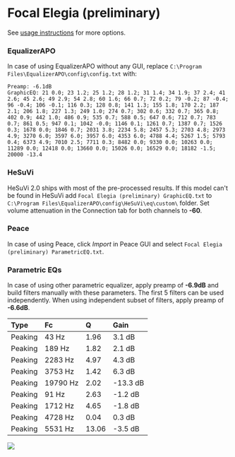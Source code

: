 # Focal Elegia (preliminary)
See [usage instructions](https://github.com/jaakkopasanen/AutoEq#usage) for more options.

### EqualizerAPO
In case of using EqualizerAPO without any GUI, replace `C:\Program Files\EqualizerAPO\config\config.txt`
with:
```
Preamp: -6.1dB
GraphicEQ: 21 0.0; 23 1.2; 25 1.2; 28 1.2; 31 1.4; 34 1.9; 37 2.4; 41 2.6; 45 2.6; 49 2.9; 54 2.8; 60 1.6; 66 0.7; 72 0.2; 79 -0.2; 87 -0.4; 96 -0.4; 106 -0.1; 116 0.3; 128 0.8; 141 1.3; 155 1.8; 170 2.2; 187 2.1; 206 1.8; 227 1.3; 249 1.0; 274 0.7; 302 0.6; 332 0.7; 365 0.8; 402 0.9; 442 1.0; 486 0.9; 535 0.7; 588 0.5; 647 0.6; 712 0.7; 783 0.7; 861 0.5; 947 0.1; 1042 -0.0; 1146 0.1; 1261 0.7; 1387 0.7; 1526 0.3; 1678 0.0; 1846 0.7; 2031 3.8; 2234 5.8; 2457 5.3; 2703 4.8; 2973 4.9; 3270 6.0; 3597 6.0; 3957 6.0; 4353 6.0; 4788 4.4; 5267 1.5; 5793 0.4; 6373 4.9; 7010 2.5; 7711 0.3; 8482 0.0; 9330 0.0; 10263 0.0; 11289 0.0; 12418 0.0; 13660 0.0; 15026 0.0; 16529 0.0; 18182 -1.5; 20000 -13.4
```

### HeSuVi
HeSuVi 2.0 ships with most of the pre-processed results. If this model can't be found in HeSuVi add
`Focal Elegia (preliminary) GraphicEQ.txt` to `C:\Program Files\EqualizerAPO\config\HeSuVi\eq\custom\` folder.
Set volume attenuation in the Connection tab for both channels to **-60**.

### Peace
In case of using Peace, click *Import* in Peace GUI and select `Focal Elegia (preliminary) ParametricEQ.txt`.

### Parametric EQs
In case of using other parametric equalizer, apply preamp of **-6.9dB** and build filters manually
with these parameters. The first 5 filters can be used independently.
When using independent subset of filters, apply preamp of **-6.6dB**.

| Type    | Fc       |     Q | Gain     |
|:--------|:---------|:------|:---------|
| Peaking | 43 Hz    |  1.96 | 3.1 dB   |
| Peaking | 189 Hz   |  1.82 | 2.1 dB   |
| Peaking | 2283 Hz  |  4.97 | 4.3 dB   |
| Peaking | 3753 Hz  |  1.42 | 6.3 dB   |
| Peaking | 19790 Hz |  2.02 | -13.3 dB |
| Peaking | 91 Hz    |  2.63 | -1.2 dB  |
| Peaking | 1712 Hz  |  4.65 | -1.8 dB  |
| Peaking | 4728 Hz  |  0.04 | 0.3 dB   |
| Peaking | 5531 Hz  | 13.06 | -3.5 dB  |

![](https://raw.githubusercontent.com/jaakkopasanen/AutoEq/master/results/oratory1990/harman_over-ear_2018/Focal%20Elegia%20(preliminary)/Focal%20Elegia%20(preliminary).png)